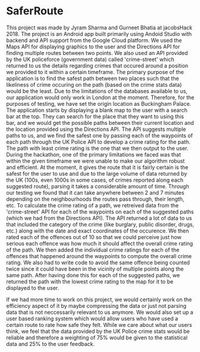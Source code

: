 # SaferRoute

This project was made by Jyram Sharma and Gurneet Bhatia at jacobsHack 2018.
The project is an Android app built primarily using Andoid Studio with backend and API support from the Google Cloud platform.
We used the Maps API for displaying graphics to the user and the Directions API for finding multiple routes between two points.
We also used an API provided by the UK policeforce (government data) called 'crime-street' which returned to us the details regarding crimes that occured around a position we provided to it within a certain timeframe.
The primary purpose of the application is to find the safest path between two places such that the likeliness of crime occuring on the path (based on the crime stats data) would be the least. Due to the limitations of the databases available to us, our application would only work in London at the moment. Therefore, for the purposes of testing, we have set the origin location as Buckingham Palace.
The application starts by displaying a blank map to the user with a search bar at the top. They can search for the place that they want to using this bar, and we would get the possible paths between their current location and the location provided using the Directions API. The API suggests multiple paths to us, and we find the safest one by passing each of the waypoints of each path through the UK Police API to develop a crime rating for the path. The path with least crime rating is the one that we then output to the user.
During the hackathon, one of the primary limitations we faced was that within the given timeframe we were unable to make our algorithm robust and efficient. At the moment, it gives the route that it is fairly certain is the safest for the user to use and due to the large volume of data returned by the UK (100s, even 1000s in some cases, of crimes reported along each suggested route), parsing it takes a considerable amount of time. Through our testing we found that it can take anywhere between 2 and 7 minutes depending on the neighbourhoods the routes pass through, their length, etc.
To calculate the crime rating of a path, we retreived data from the 'crime-street' API for each of the waypoints on each of the suggested paths (which we had from the Directions API). The API returned a lot of data to us that included the category of the crime (like burglary, public disorder, drugs, etc.) along with the date and exact coordinates of the occurence. We then rated each of the offences out of 10 so that we could perceive just how serious each offence was how much it should affect the overall crime rating of the path. We then added the individual crime ratings for each of the offences that happened around the waypoints to compute the overall crime rating. We also had to write code to avoid the same offence being counted twice since it could have been in the vicinity of multiple points along the same path. After having done this for each of the suggested paths, we returned the path with the lowest crime rating to the map for it to be displayed to the user.

If we had more time to work on this project, we would certainly work on the efficiency aspect of it by maybe compressing the data or just not parsing data that is not neccessarily relevant to us anymore. We would also set up a user based ranking system which would allow users who have used a certain route to rate how safe they felt. While we care about what our users think, we feel that the data provided by the UK Police crime stats would be reliable and therefore a weighting of 75% would be given to the statistical data and 25% to the user feedback.
